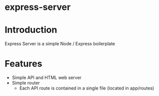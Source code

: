 express-server
==============

# Introduction

Express Server is a simple Node / Express boilerplate

# Features

* Simple API and HTML web server
* Simple router 
  - Each API route is contained in a single file (located in app/routes)
  